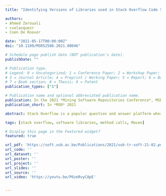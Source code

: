 ```yaml
---
title: "Identifying Versions of Libraries used in Stack Overflow Code Snippets"

authors:
- Ahmed Zerouali
- cvelazquezr
- Coen De Roover

date: "2021-05-17T00:00:00Z"
doi: "10.1109/MSR52588.2021.00046"

# Schedule page publish date (NOT publication's date).
publishDate: ""

# Publication type.
# Legend: 0 = Uncategorized; 1 = Conference Paper; 2 = Workshop Paper;
# 3 = Journal Article; 4 = Preprint / Working Paper; 5 = Report; 6 = Book; 
# 7 = Book section; 8 = Thesis; 9 = Patent
publication_types: ["1"]

# Publication name and optional abbreviated publication name.
publication: In the 2021 *Mining Software Repositories Conference*, MSR 2021, Madrid, Spain
publication_short: In *MSR* 2021

abstract: Stack Overflow is a popular question and answer platform where developers share technical issues in the hope of receiving answers with potential solutions. The latter may include code snippets making use of library versions that have long since been succeeded by newer ones. Other developers finding such a snippet at a later point in time may be unaware of its outdatedness unless mentioned in a comment. Furthermore, it can be difficult to integrate the snippet without knowing the exact version of the library it is referencing. In this paper, we propose an automated approach to identifying ranges of Maven library versions that might have been used in a Java snippet on Stack Overflow. We use a prototype implementation of the approach to assess the overall outdatedness of Stack Overflow snippets with respect to the latest version of each referenced library available from Maven. We found a considerable number of snippets that use outdated library versions, which suggests that developers should be careful when adopting solutions from Stack Overflow.

tags: [stack overflow, software libraries, method calls, Maven]

# Display this page in the Featured widget?
featured: true

url_pdf: 'https://soft.vub.ac.be/Publications/2021/vub-tr-soft-21-02.pdf'
url_code: ''
url_dataset: ''
url_poster: ''
url_project: ''
url_slides: ''
url_source: ''
url_video: 'https://youtu.be/P6zeRvyCApE'


---
```

